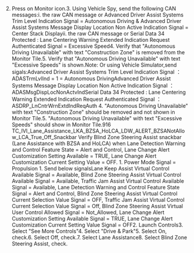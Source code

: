 2. Press on Monitor icon.3. Using Vehicle Spy, send the following CAN messages:i. the raw CAN message or Advanced Driver Assist Systems Trim Level Indication Signal = Autonomous Driving & Advanced Driver Assist Systems Message Display Location Non Active Indication Signal = Center Stack Displayii. the raw CAN message or Serial Data 34 Protected : Lane Centering Warning Extended Indication Request Authenticated Signal = Excessive Speed4. Verify that "Autonomous Driving Unavailable" with text "Construction Zone" is removed from the Monitor Tile.5. Verify that "Autonomous Driving Unavailable" with text "Excessive Speeds" is shown.Note: Or using Vehicle Simulator,send sigals:Advanced Driver Assist Systems Trim Level Indication Signal ： ADASTrmLvlInd = 1 = Autonomous DrivingAdvanced Driver Assist Systems Message Display Location Non Active Indication Signal ： ADASMsgDispLocNonActvIndSerial Data 34 Protected : Lane Centering Warning Extended Indication Request Authenticated Signal ：ASDRP_LnCntrWrnExtdIndReqAuth 4. "Autonomous Driving Unavailable" with text "Construction Zone" should be removed and not shown in Monitor Tile.5. "Autonomous Driving Unavailable" with text "Excessive Speeds" should show in Monitor Tile.916 TC_IVI_Lane_Assistance_LKA_BZSA_HoLCA_LDW_ALERT_BZSANotAllow_LCA_True_Off_Snackbar Verify Blind Zone Steering Assist snackbar (Lane Assistance with BZSA and HoLCA) when Lane Detection Warning and Control Feature State = Alert and Control, Lane Change Alert Customization Setting Available = TRUE, Lane Change Alert Customization Current Setting Value = OFF. 1. Power Mode Signal = Propulsion 1. Send below signalsLane Keep Assist Virtual Control Available Signal = Available, Blind Zone Steering Assist Virtual Control Available Signal = Available, Traffic Jam Assist Virtual Control Available Signal = Available, Lane Detection Warning and Control Feature State Signal = Alert and Control, Blind Zone Steering Assist Virtual Control Current Selection Value Signal = OFF, Traffic Jam Assist Virtual Control Current Selection Value Signal = Off, Blind Zone Steering Assist Virtual User Control Allowed Signal = Not_Allowed, Lane Change Alert Customization Setting Available Signal = TRUE, Lane Change Alert Customization Current Setting Value Signal = OFF2. Launch Controls3. Select "See More Controls"4. Select "Drive & Park"5. Select On, check.6. Select Off, check.7. Select Lane Assistance8. Select Blind Zone Steering Assist, check.